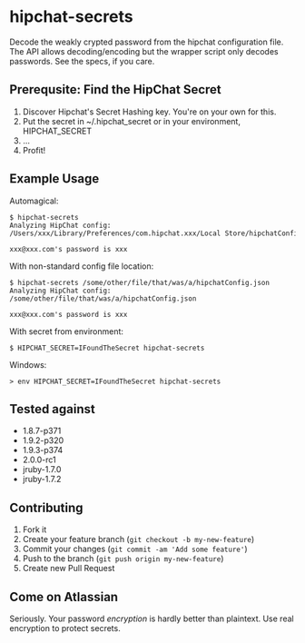 hipchat-secrets
===============

Decode the weakly crypted password from the hipchat configuration file. The API allows decoding/encoding but the wrapper script only decodes passwords. See the specs, if you care.

## Prerequsite: Find the HipChat Secret

1. Discover Hipchat's Secret Hashing key. You're on your own for this.
1. Put the secret in ~/.hipchat_secret or in your environment, HIPCHAT_SECRET
1. …
1. Profit!

## Example Usage

Automagical:

```
$ hipchat-secrets
Analyzing HipChat config: /Users/xxx/Library/Preferences/com.hipchat.xxx/Local Store/hipchatConfig.json

xxx@xxx.com's password is xxx
```

With non-standard config file location:

```
$ hipchat-secrets /some/other/file/that/was/a/hipchatConfig.json
Analyzing HipChat config: /some/other/file/that/was/a/hipchatConfig.json

xxx@xxx.com's password is xxx
```

With secret from environment:

```
$ HIPCHAT_SECRET=IFoundTheSecret hipchat-secrets
```

Windows:

```
> env HIPCHAT_SECRET=IFoundTheSecret hipchat-secrets
```


## Tested against

- 1.8.7-p371
- 1.9.2-p320
- 1.9.3-p374
- 2.0.0-rc1
- jruby-1.7.0
- jruby-1.7.2


## Contributing

1. Fork it
2. Create your feature branch (`git checkout -b my-new-feature`)
3. Commit your changes (`git commit -am 'Add some feature'`)
4. Push to the branch (`git push origin my-new-feature`)
5. Create new Pull Request

## Come on Atlassian

Seriously. Your password _encryption_ is hardly better than plaintext. Use real encryption to protect secrets.
